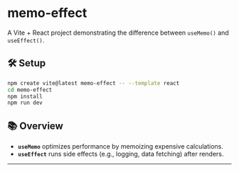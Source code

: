 # memo-effect

A Vite + React project demonstrating the difference between `useMemo()` and `useEffect()`.

## 🛠 Setup

```bash
npm create vite@latest memo-effect -- --template react
cd memo-effect
npm install
npm run dev
````

## 📚 Overview

* **`useMemo`** optimizes performance by memoizing expensive calculations.
* **`useEffect`** runs side effects (e.g., logging, data fetching) after renders.

---